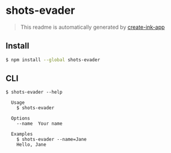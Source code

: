 # shots-evader

> This readme is automatically generated by [create-ink-app](https://github.com/vadimdemedes/create-ink-app)

## Install

```bash
$ npm install --global shots-evader
```

## CLI

```
$ shots-evader --help

  Usage
    $ shots-evader

  Options
    --name  Your name

  Examples
    $ shots-evader --name=Jane
    Hello, Jane
```
